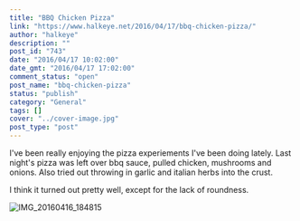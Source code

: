 ```yaml
---
title: "BBQ Chicken Pizza"
link: "https://www.halkeye.net/2016/04/17/bbq-chicken-pizza/"
author: "halkeye"
description: ""
post_id: "743"
date: "2016/04/17 10:02:00"
date_gmt: "2016/04/17 17:02:00"
comment_status: "open"
post_name: "bbq-chicken-pizza"
status: "publish"
category: "General"
tags: []
cover: "../cover-image.jpg"
post_type: "post"
---
```


I've been really enjoying the pizza experiements I've been doing lately. Last night's pizza was left over bbq sauce, pulled chicken, mushrooms and onions. Also tried out throwing in garlic and italian herbs into the crust.

I think it turned out pretty well, except for the lack of roundness.

![IMG_20160416_184815](https://farm2.staticflickr.com/1480/25868943363_6d39a92090_z.jpg)